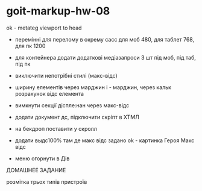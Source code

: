 # goit-markup-hw-08

ok - metateg viewport to head
- перемінні для перелому в окрему сасс для 
    моб 480, 
    для таблет 768, 
    для пк 1200

- для контейнера додати додаткові медіазапроси 3 шт під моб, під таб, під пк

- виключити непотрібні стилі (макс-відс)
- ширину елементів через марджин і - марджин, через кальк розрахунок відс елемента
- вимкнути секції діспле:нан через макс-відс
- додати документ дс, підключити скріпт в ХТМЛ

- на бекдроп поставити у скролл
- додати выдс100% там де макс відс задано
ok - картинка Героя Макс відс
- меню огорнути в Дів

ДОМАШНЕЕ ЗАДАНИЕ

розмітка трьох типів пристроїв
